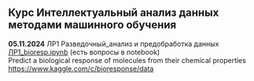 ## Курс Интеллектуальный анализ данных методами машинного обучения

**05.11.2024** ЛР1 Разведочный_анализ и предобработка данных  
[ЛР1_bioresp.ipynb](./ЛР1_bioresp.ipynb) (есть вопросы в notebook)  
Predict a biological response of molecules from their chemical properties  
https://www.kaggle.com/c/bioresponse/data
